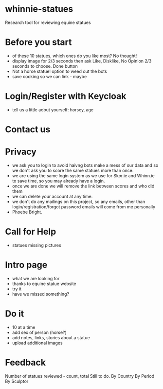 # whinnie-statues
Research tool for reviewing equine statues

# Before you start
- of these 10 statues, which ones do you like most?  No thought!
- display image for 2/3 seconds then ask Like, Disklike, No Opinion 2/3 seconds to choose.  Done button 
- Not a horse statue! option to weed out the bots
- save cooking so we can link - maybe


# Login/Register with Keycloak
- tell us a little aobut yourself: horsey, age 

# Contact us

# Privacy
- we ask you to login to avoid haivng bots make a mess of our data and so we don't ask you to score the same statues more than once.
- we are using the same login system as we use for Skor.ie and Whinn.ie to save time, so you may already have a login.
- once we are done we will remove the link between scores and who did them
- we can delete your account at any time.
- we don't do any mailings on this project, so any emails, other than login/registration/forgot password emails will come from me personally
- Phoebe Bright.

# Call for Help
- statues missing pictures

# Intro page

- what we are looking for
- thanks to equine statue website
- try it
- have we missed something?

# Do it
- 10 at a time
- add sex of person (horse?)
- add notes, links, stories about a statue
- upload additional images


# Feedback
Number of statues reviewed - count, total
Still to do.
By Country
By Period
By Sculptor
